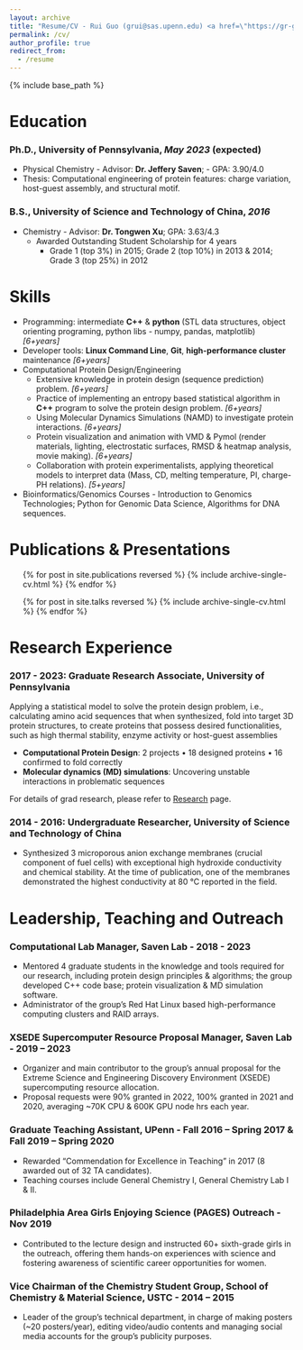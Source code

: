 ```yaml
---
layout: archive
title: "Resume/CV - Rui Guo (grui@sas.upenn.edu) <a href=\"https://gr-grey.github.io/files/RuiGuo-resume-2023.pdf\">pdf</a>"
permalink: /cv/
author_profile: true
redirect_from:
  - /resume
---
```


{% include base_path %}

Education
======
### Ph.D., University of Pennsylvania, *May 2023* (expected) 
* Physical Chemistry - Advisor: **Dr. Jeffery Saven**; - GPA: 3.90/4.0 
* Thesis: Computational engineering of protein features: charge variation, host-guest assembly, and structural motif.

### B.S., University of Science and Technology of China, *2016* 
* Chemistry - Advisor: **Dr. Tongwen Xu**; GPA: 3.63/4.3 
    * Awarded Outstanding Student Scholarship for 4 years 
	    * Grade 1 (top 3%) in 2015; Grade 2 (top 10%) in 2013 & 2014; Grade 3 (top 25%) in 2012
  
Skills
======
* Programming: intermediate **C++** & **python** (STL data structures, object orienting programing, python libs - numpy, pandas, matplotlib)  *\[6+years\]*
* Developer tools: **Linux Command Line**, **Git**, **high-performance cluster** maintenance  *\[6+years\]*
* Computational Protein Design/Engineering 
	* Extensive knowledge in protein design (sequence prediction) problem.  *\[6+years\]*
	* Practice of implementing an entropy based statistical algorithm in **C++** program to solve the protein design problem.  *\[6+years\]*
	* Using Molecular Dynamics Simulations (NAMD) to investigate protein interactions.  *\[6+years\]*
	* Protein visualization and animation with VMD & Pymol (render materials, lighting, electrostatic surfaces, RMSD & heatmap analysis, movie making).  *\[6+years\]*
	* Collaboration with protein experimentalists, applying theoretical models to interpret data (Mass, CD, melting temperature, PI, charge-PH relations).  *\[5+years\]*
* Bioinformatics/Genomics Courses - Introduction to Genomics Technologies; Python for Genomic Data Science, Algorithms for DNA sequences. 

Publications & Presentations
======
  <ul>{% for post in site.publications reversed %}
    {% include archive-single-cv.html %}
  {% endfor %}</ul>
  
  <ul>{% for post in site.talks reversed %}
    {% include archive-single-cv.html %}
  {% endfor %}</ul>

Research Experience
======

### **2017 - 2023: Graduate Research Associate**, University of Pennsylvania
Applying a statistical model to solve the protein design problem, i.e., calculating amino acid sequences that when synthesized, fold into target 3D protein structures, to create proteins that possess desired functionalities, such as high thermal stability, enzyme activity or host-guest assemblies
- **Computational Protein Design**: 2 projects • 18 designed proteins • 16 confirmed to fold correctly
- **Molecular dynamics (MD) simulations**: Uncovering unstable interactions in problematic sequences

For details of grad research, please refer to [Research](/research/) page.
 
### **2014 - 2016: Undergraduate Researcher**, University of Science and Technology of China
- Synthesized 3 microporous anion exchange membranes (crucial component of fuel cells) with exceptional high hydroxide conductivity and chemical stability. At the time of publication, one of the membranes demonstrated the highest conductivity at 80 °C reported in the field.
  
Leadership, Teaching and Outreach
======

### **Computational Lab Manager**, Saven Lab - **2018 - 2023**

- Mentored 4 graduate students in the knowledge and tools required for our research, including protein design principles & algorithms; the group developed C++ code base; protein visualization & MD simulation software.
- Administrator of the group’s Red Hat Linux based high-performance computing clusters and RAID arrays.

### **XSEDE Supercomputer Resource Proposal Manager**, Saven Lab - **2019 – 2023**

- Organizer and main contributor to the group’s annual proposal for the Extreme Science and Engineering Discovery Environment (XSEDE) supercomputing resource allocation. 
- Proposal requests were 90% granted in 2022, 100% granted in 2021 and 2020, averaging ~70K CPU & 600K GPU node hrs each year.

### **Graduate Teaching Assistant**, UPenn - **Fall 2016 – Spring 2017 & Fall 2019 – Spring 2020** 

- Rewarded “Commendation for Excellence in Teaching” in 2017 (8 awarded out of 32 TA candidates).
- Teaching courses include General Chemistry I, General Chemistry Lab I & II.

### **Philadelphia Area Girls Enjoying Science (PAGES) Outreach** - **Nov 2019**

- Contributed to the lecture design and instructed 60+ sixth-grade girls in the outreach, offering them hands-on experiences with science and fostering awareness of scientific career opportunities for women. 

### **Vice Chairman of the Chemistry Student Group**, School of Chemistry & Material Science, USTC - **2014 – 2015**

- Leader of the group’s technical department, in charge of making posters (~20 posters/year), editing video/audio contents and managing social media accounts for the group’s publicity purposes.
